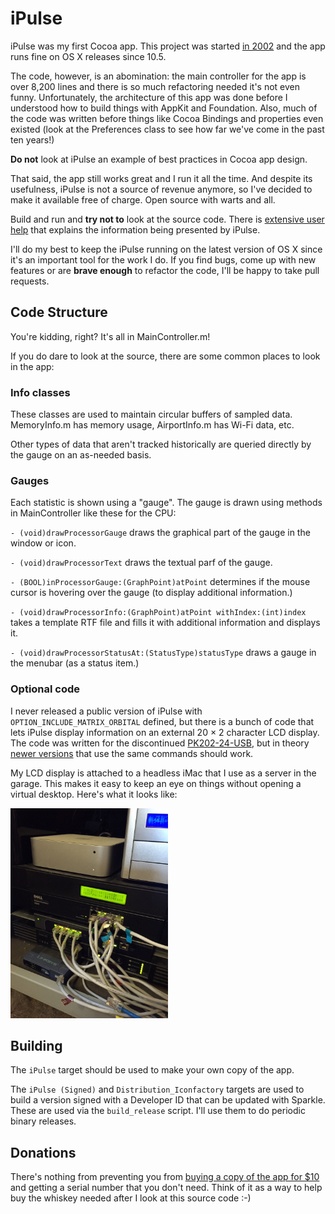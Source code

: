 # iPulse

iPulse was my first Cocoa app. This project was started [in 2002](http://iconfactory.com/software/ipulse_history) and the app runs fine on OS X releases since 10.5.

The code, however, is an abomination: the main controller for the app is over 8,200 lines and there is so much refactoring needed it's not even funny. Unfortunately, the architecture of this app was done before I understood how to build things with AppKit and Foundation. Also, much of the code was written before things like Cocoa Bindings and properties even existed (look at the Preferences class to see how far we've come in the past ten years!)

**Do not** look at iPulse an example of best practices in Cocoa app design.

That said, the app still works great and I run it all the time. And despite its usefulness, iPulse is not a source of revenue anymore, so I've decided to make it available free of charge. Open source with warts and all.

Build and run and **try not to** look at the source code. There is [extensive user help](English.lproj/Help.html) that explains the information being presented by iPulse.

I'll do my best to keep the iPulse running on the latest version of OS X since it's an important tool for the work I do. If you find bugs, come up with new features or are **brave enough** to refactor the code, I'll be happy to take pull requests.

## Code Structure

You're kidding, right? It's all in MainController.m!

If you do dare to look at the source, there are some common places to look in the app:


### Info classes

These classes are used to maintain circular buffers of sampled data. MemoryInfo.m has memory usage, AirportInfo.m has Wi-Fi data, etc.

Other types of data that aren't tracked historically are queried directly by the gauge on an as-needed basis.


### Gauges

Each statistic is shown using a "gauge". The gauge is drawn using methods in MainController like these for the CPU:

`- (void)drawProcessorGauge` draws the graphical part of the gauge in the window or icon.

`- (void)drawProcessorText` draws the textual parf of the gauge.

`- (BOOL)inProcessorGauge:(GraphPoint)atPoint` determines if the mouse cursor is hovering over the gauge (to display additional information.)

`- (void)drawProcessorInfo:(GraphPoint)atPoint withIndex:(int)index` takes a template RTF file and fills it with additional information and displays it.

`- (void)drawProcessorStatusAt:(StatusType)statusType` draws a gauge in the menubar (as a status item.)


### Optional code

I never released a public version of iPulse with `OPTION_INCLUDE_MATRIX_ORBITAL` defined, but there is a bunch of code that lets iPulse display information on an external 20 × 2 character LCD display. The code was written for the discontinued [PK202-24-USB](http://www.matrixorbital.ca/manuals/Legacy/PK_series/PK202-24-USB/), but in theory [newer versions](http://www.matrixorbital.com/p974/BLC2021-BL-USB/product_info.html) that use the same commands should work.

My LCD display is attached to a headless iMac that I use as a server in the garage. This makes it easy to keep an eye on things without opening a virtual desktop. Here's what it looks like:

<img src="iPulse-LCD.jpg" width="50%" />

## Building

The `iPulse` target should be used to make your own copy of the app.

The `iPulse (Signed)` and `Distribution_Iconfactory` targets are used to build a version signed with a Developer ID that can be updated with Sparkle. These are used via the `build_release` script. I'll use them to do periodic binary releases.

## Donations

There's nothing from preventing you from [buying a copy of the app for $10](https://iconfactory.com/store/order/ipulse) and getting a serial number that you don't need. Think of it as a way to help buy the whiskey needed after I look at this source code :-)


